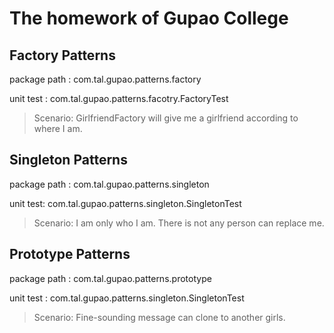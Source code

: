 # The homework of Gupao College

## Factory Patterns

package path : com.tal.gupao.patterns.factory

unit test : com.tal.gupao.patterns.facotry.FactoryTest
>Scenario: GirlfriendFactory will give me a girlfriend according to where I am.

## Singleton Patterns

package path : com.tal.gupao.patterns.singleton

unit test: com.tal.gupao.patterns.singleton.SingletonTest
>Scenario: I am only who I am. There is not any person can replace me.

## Prototype Patterns

package path : com.tal.gupao.patterns.prototype

unit test : com.tal.gupao.patterns.singleton.SingletonTest
>Scenario: Fine-sounding message can clone to another girls. 




